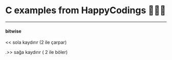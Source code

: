 # C examples from HappyCodings 🧑🏻‍💻

----

#### bitwise

<< sola kaydırır (2 ile çarpar) 

.>> sağa kaydırır ( 2 ile böler)
